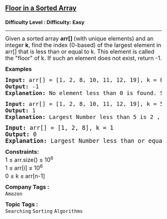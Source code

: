 <h2><a href="https://www.geeksforgeeks.org/problems/floor-in-a-sorted-array-1587115620/0">Floor in a Sorted Array</a></h2><h3>Difficulty Level : Difficulty: Easy</h3><hr><div class="problems_problem_content__Xm_eO"><p><span style="font-size: 18px;">Given a sorted array <strong>arr[] </strong>(with unique elements) and an integer <strong>k</strong>, find the index (0-based) of the largest element in arr[] that is less than or equal to k. This element is called the "floor" of k. If such an element does not exist, return -1.</span></p>
<p><strong style="font-size: 18px;">Examples</strong></p>
<pre><span style="font-size: 18px;"><strong>Input: </strong>arr[] = [1, 2, 8, 10, 11, 12, 19], k = 0
<strong>Output: </strong>-1<strong>
Explanation: </strong>No element less than 0 is found. So output is -1.</span></pre>
<pre><span style="font-size: 18px;"><strong>Input: </strong>arr[] = [1, 2, 8, 10, 11, 12, 19], k = 5
<strong>Output: </strong>1<strong>
Explanation: </strong>Largest Number less than 5 is 2 , whose index is 1.<br></span></pre>
<pre><span style="font-size: 14pt;"><strong>Input: </strong>arr[] = [1, 2, 8], k = 1
<strong>Output: </strong>0<strong>
Explanation: </strong>Largest Number less than or equal to  1 is 1 , whose index is 0.</span></pre>
<p><span style="font-size: 18px;"><strong>Constraints:</strong><br>1 ≤ arr.size() ≤ 10<sup>6</sup><br>1 ≤ arr[i] ≤ 10<sup>6</sup><br>0 ≤ k ≤<sup> </sup>arr[n-1]</span></p></div><p><span style=font-size:18px><strong>Company Tags : </strong><br><code>Amazon</code>&nbsp;<br><p><span style=font-size:18px><strong>Topic Tags : </strong><br><code>Searching</code>&nbsp;<code>Sorting</code>&nbsp;<code>Algorithms</code>&nbsp;